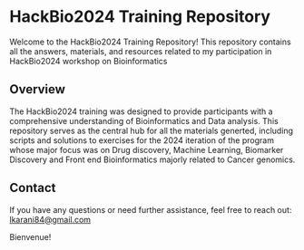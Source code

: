 # HackBio2024 Training Repository

Welcome to the HackBio2024 Training Repository! This repository contains all the answers, materials, and resources related to my participation in HackBio2024 workshop on Bioinformatics

## Overview
The HackBio2024 training was designed to provide participants with a comprehensive understanding of Bioinformatics and Data analysis. This repository serves as the central hub for all the materials generted, including scripts and solutions to exercises for the 2024 iteration of the program whose major focus was on Drug discovery, Machine Learning, Biomarker Discovery and Front end Bioinformatics majorly related to Cancer genomics. 

## Contact
If you have any questions or need further assistance, feel free to reach out: lkarani84@gmail.com

Bienvenue!
